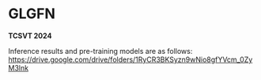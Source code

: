 # GLGFN
**TCSVT 2024**

Inference results and pre-training models are as follows: https://drive.google.com/drive/folders/1RyCR3BKSyzn9wNio8gfYVcm_0ZyM3lnk
